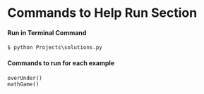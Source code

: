 # Commands to Help Run Section


#### Run in Terminal Command
`$ python Projects\solutions.py`

#### Commands to run for each example

`overUnder()`<br />
`mathGame()`<br />